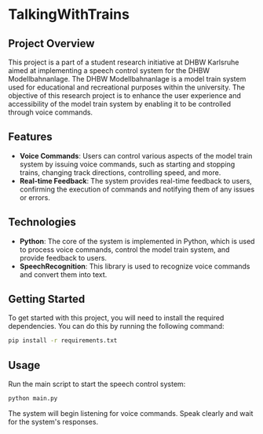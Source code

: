 # TalkingWithTrains

## Project Overview

This project is a part of a student research initiative at DHBW Karlsruhe aimed at implementing a speech control system
for the DHBW Modellbahnanlage. The DHBW Modellbahnanlage is a model train system used for educational and recreational
purposes within the university. The objective of this research project is to enhance the user experience and
accessibility of the model train system by enabling it to be controlled through voice commands.

## Features

- **Voice Commands**: Users can control various aspects of the model train system by issuing voice commands, such as
  starting and stopping trains, changing track directions, controlling speed, and more.
- **Real-time Feedback**: The system provides real-time feedback to users, confirming the execution of commands and
  notifying them of any issues or errors.

## Technologies

- **Python**: The core of the system is implemented in Python, which is used to process voice commands, control the
  model train system, and provide feedback to users.
- **SpeechRecognition**: This library is used to recognize voice commands and convert them into text.

## Getting Started

To get started with this project, you will need to install the required dependencies. You can do this by running the
following command:

```bash
pip install -r requirements.txt
``` 

## Usage

Run the main script to start the speech control system:

```bash
python main.py
```

The system will begin listening for voice commands. Speak clearly and wait for the system's responses.